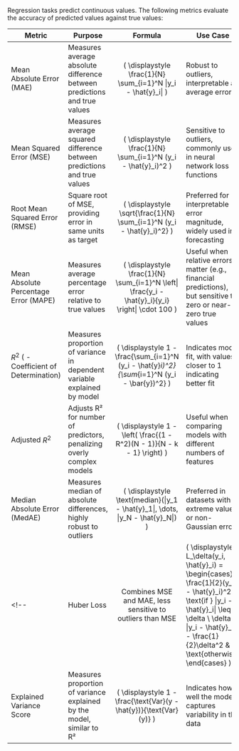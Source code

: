 
Regression tasks predict continuous values. The following metrics evaluate the accuracy of predicted values against true values:

| Metric | Purpose | Formula | Use Case |
|--------|---------|:-------:|----------|
| Mean Absolute Error (MAE) | Measures average absolute difference between predictions and true values | \( \displaystyle \frac{1}{N} \sum_{i=1}^N \|y_i - \hat{y}_i\| \) | Robust to outliers, interpretable as average error |
| Mean Squared Error (MSE) | Measures average squared difference between predictions and true values | \( \displaystyle \frac{1}{N} \sum_{i=1}^N (y_i - \hat{y}_i)^2 \) | Sensitive to outliers, commonly used in neural network loss functions |
| Root Mean Squared Error (RMSE) | Square root of MSE, providing error in same units as target | \( \displaystyle \sqrt{\frac{1}{N} \sum_{i=1}^N (y_i - \hat{y}_i)^2} \) | Preferred for interpretable error magnitude, widely used in forecasting |
| Mean Absolute Percentage Error (MAPE) | Measures average percentage error relative to true values | \( \displaystyle \frac{1}{N} \sum_{i=1}^N \left\| \frac{y_i - \hat{y}_i}{y_i} \right\| \cdot 100 \) | Useful when relative errors matter (e.g., financial predictions), but sensitive to zero or near-zero true values |
| $R^2$ ( - Coefficient of Determination) | Measures proportion of variance in dependent variable explained by model | \( \displaystyle 1 - \frac{\sum_{i=1}^N (y_i - \hat{y}_i)^2}{\sum_{i=1}^N (y_i - \bar{y})^2} \) | Indicates model fit, with values closer to 1 indicating better fit |
| Adjusted $R^2$ | Adjusts R² for number of predictors, penalizing overly complex models | \( \displaystyle 1 - \left( \frac{(1 - R^2)(N - 1)}{N - k - 1} \right) \) | Useful when comparing models with different numbers of features |
| Median Absolute Error ($\text{MedAE}$) | Measures median of absolute differences, highly robust to outliers | \( \displaystyle \text{median}(\|y_1 - \hat{y}_1\|, \dots, \|y_N - \hat{y}_N\|) \) | Preferred in datasets with extreme values or non-Gaussian errors |
<!-- | Huber Loss | Combines MSE and MAE, less sensitive to outliers than MSE | \( \displaystyle L_\delta(y_i, \hat{y}_i) = \begin{cases} \frac{1}{2}(y_i - \hat{y}_i)^2 & \text{if } \|y_i - \hat{y}_i\| \leq \delta \\ \delta \|y_i - \hat{y}_i\| - \frac{1}{2}\delta^2 & \text{otherwise} \end{cases} \) | Used in robust regression tasks, often as a loss function in neural networks |
| Explained Variance Score | Measures proportion of variance explained by the model, similar to R² | \( \displaystyle 1 - \frac{\text{Var}(y - \hat{y})}{\text{Var}(y)} \) | Indicates how well the model captures variability in the data | -->
